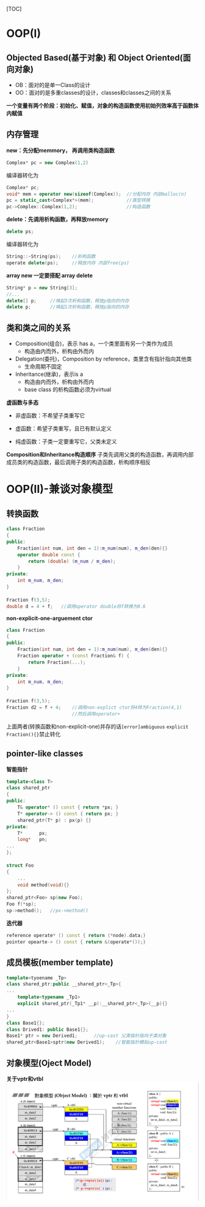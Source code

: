  [TOC]
# OOP(I)
 ## Objected Based(基于对象) 和 Object Oriented(面向对象)
 * OB：面对的是单一Class的设计
 * OO：面对的是多重classes的设计，classes和classes之间的关系

**一个变量有两个阶段：初始化、赋值，对象的构造函数使用初始列效率高于函数体内赋值**

## 内存管理
**new：先分配memmory， 再调用类构造函数**
```C++
Complex* pc = new Complex(1,2)
```
编译器转化为
```C++
Complex* pc;
void* mem = operator new(sizeof(Complex));	//分配内存 内部malloc(n)
pc = static_cast<Complex*>(mem);			//类型转换
pc->Complex::Complex(1,2);					//构造函数
```
**delete：先调用析构函数，再释放memory**
```C++
delete ps;
```
编译器转化为
```C++
String::~String(ps);	//析构函数
operate delete(ps);		//释放内存 内部free(ps)
```
**array new 一定要搭配 array delete**
```C++
String* p = new String[3];
//...
delete[] p;		//唤起3次析构函数，释放p指向的内存
delete p;		//唤起1次析构函数，释放p指向的内存
```
## 类和类之间的关系
* Composition(组合)，表示 has a，一个类里面有另一个类作为成员
	* 构造由内而外，析构由外而内 
* Delegation(委托)，Composition by reference，类里含有指针指向其他类
	* 生命周期不固定
* Inheritance(继承)，表示is a
	* 构造由内而外，析构由外而内 
	* base class 的析构函数必须为virtual

**虚函数与多态**
* 非虚函数：不希望子类重写它

* 虚函数：希望子类重写，且已有默认定义

* 纯虚函数：子类一定要重写它，父类未定义

**Composition和Inheritance构造顺序**
子类先调用父类的构造函数，再调用内部成员类的构造函数，最后调用子类的构造函数，析构顺序相反

# OOP(II)-兼谈对象模型
## 转换函数
```C++
class Fraction
{
public:
	Fraction(int num, int den = 1):m_num(num), m_den(den){}
	operator double const {
		return (double) (m_num / m_den);
	}
private:
	int m_num, m_den;
}

Fraction f(3,5);
double d = 4 + f;	//调用operator double将f转换为0.6
```
**non-explicit-one-arguement ctor**
```C++
class Fraction
{
public:
	Fraction(int num, int den = 1):m_num(num), m_den(den){}
	Fraction operator + (const Fraction& f) {
		return Fraction(...);
	}
private:
	int m_num, m_den;
}

Fraction f(3,5);
Fraction d2 = f + 4;	//调用non-explict ctor将4转为Fraction(4,1)
						//然后调用operator+
```
上面两者(转换函数和non-explicit-one)并存的话```[error]ambiguous```
```explicit Fraction(){}```禁止转化
## pointer-like classes
**智能指针**
```C++
template<class T>
class shared_ptr
{
public:
	T& operator* () const { return *px; }
	T* operator-> () const { return px; }
	shared_ptr(T* p) : px(p) {}
private:
	T*		px;
	long*	pn;
...
};

struct Foo
{
	...
	void method(void){}
};
shared_ptr<Foo> sp(new Foo);
Foo f(*sp);
sp->method();	//px->method()
```
**迭代器**
```C++
reference operate* () const { return (*node).data;}
pointer opearte-> () const { return &(operate*());}
```
## 成员模板(member template)
```C++
template<tyoename _Tp>
class shared_ptr:public __shared_ptr<_Tp>{
...
	template<typename _Tp1>
	explicit shared_ptr(_Tp1* __p):__shared_ptr<_Tp>(__p){}
...
}
class Base1{};
class Drived1: public Base1{};
Base1* ptr = new Derived1;		//up-cast 父类指针指向子类对象
shared_ptr<Base1>sptr(new Derived1);	//智能指针模拟up-cast
```
## 对象模型(Oject Model)
**关于vptr和vtbl**
![avatar](./vptr_vtbl.png)
